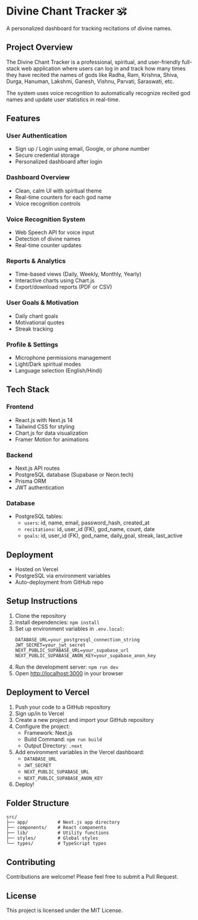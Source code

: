 # Divine Chant Tracker 🕉️

A personalized dashboard for tracking recitations of divine names.

## Project Overview

The Divine Chant Tracker is a professional, spiritual, and user-friendly full-stack web application where users can log in and track how many times they have recited the names of gods like Radha, Ram, Krishna, Shiva, Durga, Hanuman, Lakshmi, Ganesh, Vishnu, Parvati, Saraswati, etc.

The system uses voice recognition to automatically recognize recited god names and update user statistics in real-time.

## Features

### User Authentication
- Sign up / Login using email, Google, or phone number
- Secure credential storage
- Personalized dashboard after login

### Dashboard Overview
- Clean, calm UI with spiritual theme
- Real-time counters for each god name
- Voice recognition controls

### Voice Recognition System
- Web Speech API for voice input
- Detection of divine names
- Real-time counter updates

### Reports & Analytics
- Time-based views (Daily, Weekly, Monthly, Yearly)
- Interactive charts using Chart.js
- Export/download reports (PDF or CSV)

### User Goals & Motivation
- Daily chant goals
- Motivational quotes
- Streak tracking

### Profile & Settings
- Microphone permissions management
- Light/Dark spiritual modes
- Language selection (English/Hindi)

## Tech Stack

### Frontend
- React.js with Next.js 14
- Tailwind CSS for styling
- Chart.js for data visualization
- Framer Motion for animations

### Backend
- Next.js API routes
- PostgreSQL database (Supabase or Neon.tech)
- Prisma ORM
- JWT authentication

### Database
- PostgreSQL tables:
  - `users`: id, name, email, password_hash, created_at
  - `recitations`: id, user_id (FK), god_name, count, date
  - `goals`: id, user_id (FK), god_name, daily_goal, streak, last_active

## Deployment
- Hosted on Vercel
- PostgreSQL via environment variables
- Auto-deployment from GitHub repo

## Setup Instructions

1. Clone the repository
2. Install dependencies: `npm install`
3. Set up environment variables in `.env.local`:
   ```
   DATABASE_URL=your_postgresql_connection_string
   JWT_SECRET=your_jwt_secret
   NEXT_PUBLIC_SUPABASE_URL=your_supabase_url
   NEXT_PUBLIC_SUPABASE_ANON_KEY=your_supabase_anon_key
   ```
4. Run the development server: `npm run dev`
5. Open [http://localhost:3000](http://localhost:3000) in your browser

## Deployment to Vercel

1. Push your code to a GitHub repository
2. Sign up/in to Vercel
3. Create a new project and import your GitHub repository
4. Configure the project:
   - Framework: Next.js
   - Build Command: `npm run build`
   - Output Directory: `.next`
5. Add environment variables in the Vercel dashboard:
   - `DATABASE_URL`
   - `JWT_SECRET`
   - `NEXT_PUBLIC_SUPABASE_URL`
   - `NEXT_PUBLIC_SUPABASE_ANON_KEY`
6. Deploy!

## Folder Structure
```
src/
├── app/           # Next.js app directory
├── components/    # React components
├── lib/           # Utility functions
├── styles/        # Global styles
└── types/         # TypeScript types
```

## Contributing
Contributions are welcome! Please feel free to submit a Pull Request.

## License
This project is licensed under the MIT License.